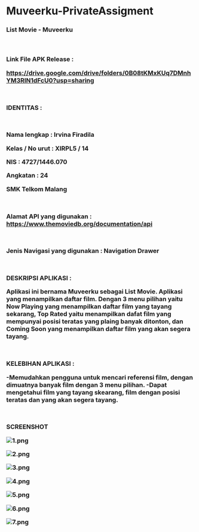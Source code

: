 # Muveerku-PrivateAssigment

<h3> List Movie - Muveerku <h3>

<br>

Link File APK Release : 

https://drive.google.com/drive/folders/0B08tKMxKUq7DMnhYM3RIN1dFcU0?usp=sharing

<br>

IDENTITAS         :

<br>

Nama lengkap      : Irvina Firadila

Kelas / No urut   : XIRPL5 / 14

NIS               : 4727/1446.070

Angkatan          : 24

SMK Telkom Malang 

<br>

Alamat API yang digunakan : https://www.themoviedb.org/documentation/api

<br>

Jenis Navigasi yang digunakan : Navigation Drawer

<br>

DESKRIPSI APLIKASI :


Aplikasi ini bernama Muveerku sebagai List Movie. Aplikasi yang menampilkan daftar film. Dengan 3 menu pilihan yaitu Now Playing yang menampilkan daftar film yang tayang sekarang, Top Rated yaitu menampilkan dafat film yang mempunyai posisi teratas yang plaing banyak ditonton, dan Coming Soon yang menampilkan daftar film yang akan segera tayang.

<br>

KELEBIHAN APLIKASI :


-Memudahkan pengguna untuk mencari referensi film, dengan dimuatnya banyak film dengan 3 menu pilihan.
-Dapat mengetahui film yang tayang skearang, film dengan posisi teratas dan yang akan segera tayang.

<br>

SCREENSHOT


![1.png](https://github.com/irvinafiradila/Muveerku-PrivateAssigment/blob/master/1.png)

![2.png](https://github.com/irvinafiradila/Muveerku-PrivateAssigment/blob/master/2.png)

![3.png](https://github.com/irvinafiradila/Muveerku-PrivateAssigment/blob/master/3.png)

![4.png](https://github.com/irvinafiradila/Muveerku-PrivateAssigment/blob/master/4.png)

![5.png](https://github.com/irvinafiradila/Muveerku-PrivateAssigment/blob/master/5.png)

![6.png](https://github.com/irvinafiradila/Muveerku-PrivateAssigment/blob/master/6.png)

![7.png](https://github.com/irvinafiradila/Muveerku-PrivateAssigment/blob/master/7.png)

